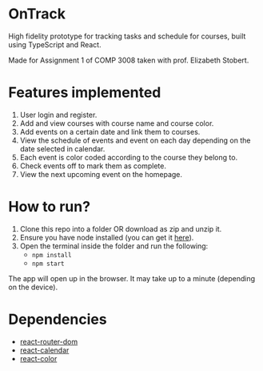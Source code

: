 # OnTrack

High fidelity prototype for tracking tasks and schedule for courses, built using TypeScript and React.

Made for Assignment 1 of COMP 3008 taken with prof. Elizabeth Stobert.

# Features implemented
1. User login and register.
2. Add and view courses with course name and course color.
3. Add events on a certain date and link them to courses.
4. View the schedule of events and event on each day depending on the date selected in calendar.
5. Each event is color coded according to the course they belong to.
6. Check events off to mark them as complete.
7. View the next upcoming event on the homepage.

# How to run?
1. Clone this repo into a folder OR download as zip and unzip it.
2. Ensure you have node installed (you can get it [here](https://nodejs.org/en/download)).
3. Open the terminal inside the folder and run the following:
   - `npm install`
   - `npm start`

The app will open up in the browser. It may take up to a minute (depending on the device).

# Dependencies
- [react-router-dom](https://www.npmjs.com/package/react-router-dom)
- [react-calendar](https://www.npmjs.com/package/react-calendar)
- [react-color](https://www.npmjs.com/package/react-color)
